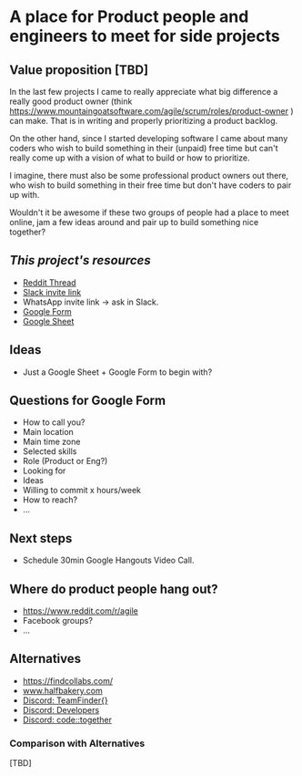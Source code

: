 # A place for Product people and engineers to meet for side projects

## Value proposition [TBD]

In the last few projects I came to really appreciate what big difference a really good product owner (think https://www.mountaingoatsoftware.com/agile/scrum/roles/product-owner ) can make. That is in writing and properly prioritizing a product backlog.

On the other hand, since I started developing software I came about many coders who wish to build something in their (unpaid) free time but can't really come up with a vision of what to build or how to prioritize.

I imagine, there must also be some professional product owners out there, who wish to build something in their free time but don't have coders to pair up with.

Wouldn't it be awesome if these two groups of people had a place to meet online, jam a few ideas around and pair up to build something nice together?

## *This project's resources*

- [Reddit Thread](https://www.reddit.com/r/agile/comments/d2p1kk/a_place_for_side_project_product_owners_and/)
- [Slack invite link](https://join.slack.com/t/po-dev-sideproj/shared_invite/enQtNzU4NzU2MzMyMjA4LTMwMjI4MDg4YjA5MjY0NTQxMjhkYmM2OTlhN2YzOGJiMWRmNWY3MjNjNGYxODcwZjQ3ZWU4YTRmM2Y2NWVjNzg)
- WhatsApp invite link -> ask in Slack.
- [Google Form](https://forms.gle/BrPcy4w8xdM6oKu16)
- [Google Sheet](https://docs.google.com/spreadsheets/d/1Ns-4W5JXqAk0S_COr4WLv06SywVw2e5s3qqgkDLDJBY/edit?usp=sharing)

## Ideas

- Just a Google Sheet + Google Form to begin with?

## Questions for Google Form

- How to call you?
- Main location
- Main time zone
- Selected skills
- Role (Product or Eng?)
- Looking for
- Ideas
- Willing to commit x hours/week
- How to reach?
- ...

## Next steps

- Schedule 30min Google Hangouts Video Call.

## Where do product people hang out?

- https://www.reddit.com/r/agile
- Facebook groups?
- ...

## Alternatives

- https://findcollabs.com/
- www.halfbakery.com
- [Discord: TeamFinder{}](https://discord.gg/NkAEw6a)
- [Discord: Developers](https://discord.gg/PJ5CShd)
- [Discord: code::together](https://discord.gg/PXXZq3j)

### Comparison with Alternatives

[TBD]